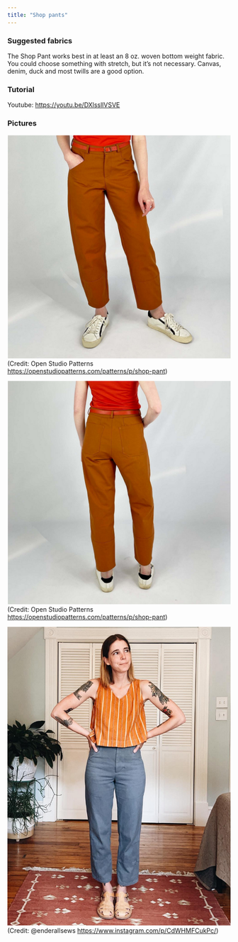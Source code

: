 ```yaml
---
title: "Shop pants"
---
```


### Suggested fabrics
The Shop Pant works best in at least an 8 oz. woven bottom weight fabric. You could choose something with stretch, but it’s not necessary. Canvas, denim, duck and most twills are a good option.

### Tutorial
Youtube: https://youtu.be/DXlssllVSVE


### Pictures

![](projects/attachments/Top%20pants%2001.png)
(Credit: Open Studio Patterns https://openstudiopatterns.com/patterns/p/shop-pant)

![](projects/attachments/Top%20pants%2002.png)
(Credit: Open Studio Patterns https://openstudiopatterns.com/patterns/p/shop-pant)

![](projects/attachments/Top%20pants%2003.png)
(Credit: @enderallsews https://www.instagram.com/p/CdWHMFCukPc/)




